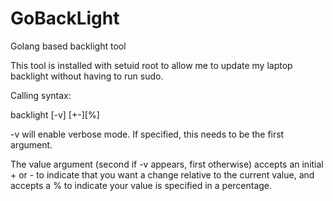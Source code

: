 # GoBackLight
Golang based backlight tool

This tool is installed with setuid root to allow me to update my laptop backlight
without having to run sudo.

Calling syntax:

backlight [-v] [+-]<int>[%]

-v will enable verbose mode. If specified, this needs to be the first argument.

The value argument (second if -v appears, first otherwise) accepts an initial +
or - to indicate that you want a change relative to the current value, and accepts
a % to indicate your value is specified in a percentage.
